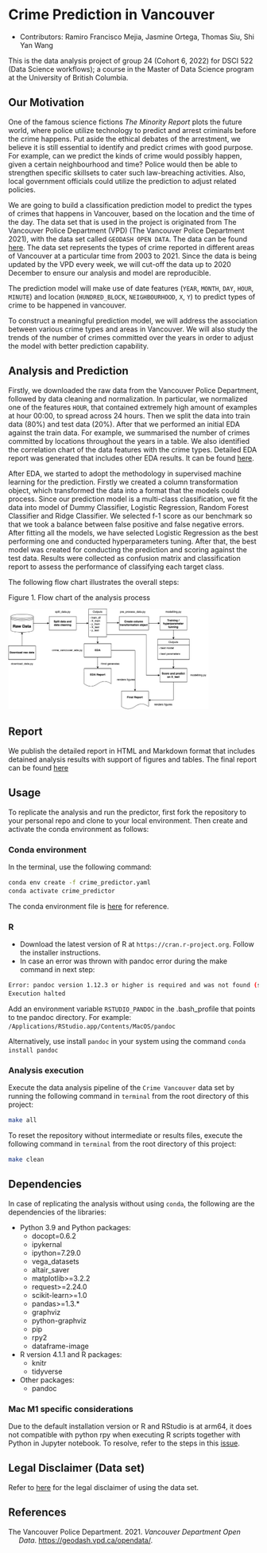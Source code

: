 
# Crime Prediction in Vancouver

-   Contributors: Ramiro Francisco Mejia, Jasmine Ortega, Thomas Siu,
    Shi Yan Wang

This is the data analysis project of group 24 (Cohort 6, 2022) for DSCI
522 (Data Science workflows); a course in the Master of Data Science
program at the University of British Columbia.

## Our Motivation

One of the famous science fictions *The Minority Report* plots the
future world, where police utilize technology to predict and arrest
criminals before the crime happens. Put aside the ethical debates of the
arrestment, we believe it is still essential to identify and predict
crimes with good purpose. For example, can we predict the kinds of crime
would possibly happen, given a certain neighbourhood and time? Police
would then be able to strengthen specific skillsets to cater such
law-breaching activities. Also, local government officials could utilize
the prediction to adjust related policies.

We are going to build a classification prediction model to predict the
types of crimes that happens in Vancouver, based on the location and the
time of the day. The data set that is used in the project is originated
from The Vancouver Police Department (VPD) (The Vancouver Police
Department 2021), with the data set called `GEODASH OPEN DATA`. The data
can be found [here](https://geodash.vpd.ca/opendata/). The data set
represents the types of crime reported in different areas of Vancouver
at a particular time from 2003 to 2021. Since the data is being updated
by the VPD every week, we will cut-off the data up to 2020 December to
ensure our analysis and model are reproducible.

The prediction model will make use of date features (`YEAR`, `MONTH`,
`DAY`, `HOUR`, `MINUTE`) and location (`HUNDRED_BLOCK`, `NEIGHBOURHOOD`,
`X`, `Y`) to predict types of crime to be happened in vancouver.

To construct a meaningful prediction model, we will address the
association between various crime types and areas in Vancouver. We will
also study the trends of the number of crimes committed over the years
in order to adjust the model with better prediction capability.

## Analysis and Prediction

Firstly, we downloaded the raw data from the Vancouver Police
Department, followed by data cleaning and normalization. In particular,
we normalized one of the features `HOUR`, that contained extremely high
amount of examples at hour 00:00, to spread across 24 hours. Then we
split the data into train data (80%) and test data (20%). After that we
performed an initial EDA against the train data. For example, we
summarised the number of crimes committed by locations throughout the
years in a table. We also identified the correlation chart of the data
features with the crime types. Detailed EDA report was generated that
includes other EDA results. It can be found
[here](src/crime_vancouver_eda.md).

After EDA, we started to adopt the methodology in supervised machine
learning for the prediction. Firstly we created a column transformation
object, which transformed the data into a format that the models could
process. Since our prediction model is a multi-class classification, we
fit the data into model of Dummy Classifier, Logistic Regression, Random
Forest Classifier and Ridge Classifier. We selected f-1 score as our
benchmark so that we took a balance between false positive and false
negative errors. After fitting all the models, we have selected Logistic
Regression as the best performing one and conducted hyperparameters
tuning. After that, the best model was created for conducting the
prediction and scoring against the test data. Results were collected as
confusion matrix and classification report to assess the performance of
classifying each target class.

The following flow chart illustrates the overall steps:

Figure 1. Flow chart of the analysis process

<img src="src/flow_chart.png" width="80%" height="80%">

## Report

We publish the detailed report in HTML and Markdown format that includes
detained analysis results with support of figures and tables. The final
report can be found [here](doc/vancouver_crime_predict_report.md)

## Usage

To replicate the analysis and run the predictor, first fork the
repository to your personal repo and clone to your local environment.
Then create and activate the conda environment as follows:

### Conda environment

In the terminal, use the following command:

``` bash
conda env create -f crime_predictor.yaml
conda activate crime_predictor
```

The conda environment file is [here](crime_predictor.yaml) for
reference.

### R

-   Download the latest version of R at `https://cran.r-project.org`.
    Follow the installer instructions.
-   In case an error was thrown with pandoc error during the make
    command in next step:

``` bash
Error: pandoc version 1.12.3 or higher is required and was not found (see the help page ?rmarkdown::pandoc_available).
Execution halted
```

Add an environment variable `RSTUDIO_PANDOC` in the .bash_profile that
points to tne pandoc directory. For example:
`/Applications/RStudio.app/Contents/MacOS/pandoc`

Alternatively, use install `pandoc` in your system using  the command `conda install pandoc`

### Analysis execution

Execute the data analysis pipeline of the `Crime Vancouver` data set by
running the following command in `terminal` from the root directory of
this project:

``` bash
make all
```

To reset the repository without intermediate or results files, execute
the following command in `terminal` from the root directory of this
project:

``` bash
make clean
```

## Dependencies

In case of replicating the analysis without using `conda`, the following
are the dependencies of the libraries:

-   Python 3.9 and Python packages:
    -   docopt=0.6.2
    -   ipykernal
    -   ipython=7.29.0
    -   vega_datasets
    -   altair_saver
    -   matplotlib>=3.2.2
    -   request>=2.24.0
    -   scikit-learn>=1.0
    -   pandas>=1.3.\*
    -   graphviz
    -   python-graphviz
    -   pip
    -   rpy2
    -   dataframe-image
-   R version 4.1.1 and R packages:
    -   knitr
    -   tidyverse
-   Other packages:
    -   pandoc

### Mac M1 specific considerations

Due to the default installation version or R and RStudio is at arm64, it
does not compatible with python rpy when executing R scripts together
with Python in Jupyter notebook. To resolve, refer to the steps in this
[issue](https://github.com/UBC-MDS/DSCI_522_Crime_Prediction_Vancouver/issues/12).

## Legal Disclaimer (Data set)

Refer to [here](data/raw/legal_disclaimer.txt) for the legal disclaimer
of using the data set.

## References

<div id="refs" class="references csl-bib-body hanging-indent">

<div id="ref-Data" class="csl-entry">

The Vancouver Police Department. 2021. *Vancouver Department Open Data*.
<https://geodash.vpd.ca/opendata/>.

</div>

</div>

